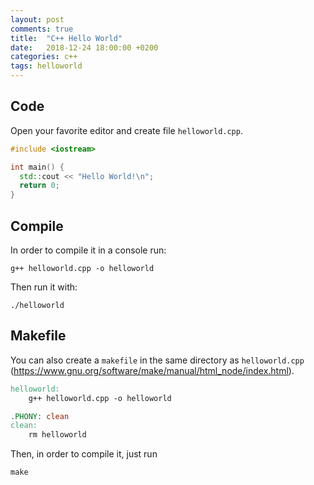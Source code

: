 ```yaml
---
layout: post
comments: true
title:  "C++ Hello World"
date:   2018-12-24 18:00:00 +0200
categories: c++ 
tags: helloworld
---
```



## Code

Open your favorite editor and create file `helloworld.cpp`.

``` c++
#include <iostream>

int main() {
  std::cout << "Hello World!\n";
  return 0;
}
```

## Compile

In order to compile it in a console run:
``` shell
g++ helloworld.cpp -o helloworld
```

Then run it with:

``` shell
./helloworld
```

## Makefile

You can also create a `makefile` in the same directory as `helloworld.cpp` 
(<https://www.gnu.org/software/make/manual/html_node/index.html>).

``` makefile
helloworld:
	g++ helloworld.cpp -o helloworld

.PHONY: clean
clean:
	rm helloworld
```

Then, in order to compile it, just run

``` shell
make
```

